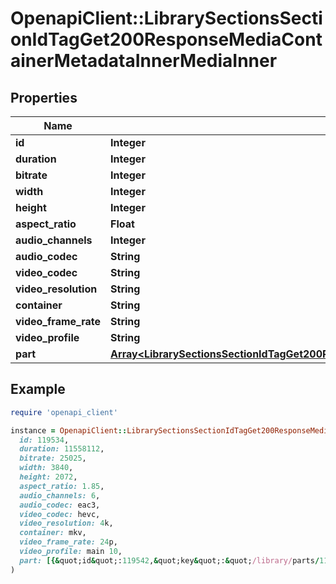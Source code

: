 # OpenapiClient::LibrarySectionsSectionIdTagGet200ResponseMediaContainerMetadataInnerMediaInner

## Properties

| Name | Type | Description | Notes |
| ---- | ---- | ----------- | ----- |
| **id** | **Integer** |  | [optional] |
| **duration** | **Integer** |  | [optional] |
| **bitrate** | **Integer** |  | [optional] |
| **width** | **Integer** |  | [optional] |
| **height** | **Integer** |  | [optional] |
| **aspect_ratio** | **Float** |  | [optional] |
| **audio_channels** | **Integer** |  | [optional] |
| **audio_codec** | **String** |  | [optional] |
| **video_codec** | **String** |  | [optional] |
| **video_resolution** | **String** |  | [optional] |
| **container** | **String** |  | [optional] |
| **video_frame_rate** | **String** |  | [optional] |
| **video_profile** | **String** |  | [optional] |
| **part** | [**Array&lt;LibrarySectionsSectionIdTagGet200ResponseMediaContainerMetadataInnerMediaInnerPartInner&gt;**](LibrarySectionsSectionIdTagGet200ResponseMediaContainerMetadataInnerMediaInnerPartInner.md) |  | [optional] |

## Example

```ruby
require 'openapi_client'

instance = OpenapiClient::LibrarySectionsSectionIdTagGet200ResponseMediaContainerMetadataInnerMediaInner.new(
  id: 119534,
  duration: 11558112,
  bitrate: 25025,
  width: 3840,
  height: 2072,
  aspect_ratio: 1.85,
  audio_channels: 6,
  audio_codec: eac3,
  video_codec: hevc,
  video_resolution: 4k,
  container: mkv,
  video_frame_rate: 24p,
  video_profile: main 10,
  part: [{&quot;id&quot;:119542,&quot;key&quot;:&quot;/library/parts/119542/1680457526/file.mkv&quot;,&quot;duration&quot;:11558112,&quot;file&quot;:&quot;/movies/Avatar The Way of Water (2022)/Avatar.The.Way.of.Water.2022.2160p.WEB-DL.DDP5.1.Atmos.DV.HDR10.HEVC-CMRG.mkv&quot;,&quot;size&quot;:36158371307,&quot;container&quot;:&quot;mkv&quot;,&quot;videoProfile&quot;:&quot;main 10&quot;}]
)
```

